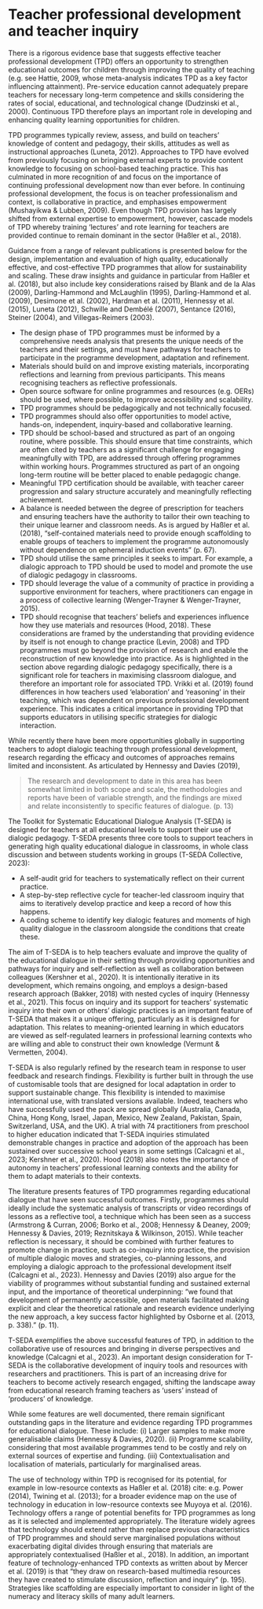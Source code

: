 # Teacher professional development and teacher inquiry

There is a rigorous evidence base that suggests effective teacher professional development (TPD) offers an opportunity to strengthen educational outcomes for children through improving the quality of teaching (e.g. see Hattie, 2009, whose meta-analysis indicates TPD as a key factor influencing attainment). Pre-service education cannot adequately prepare teachers for necessary long-term competence and skills considering the rates of social, educational, and technological change (Dudzinski et al., 2000). Continuous TPD therefore plays an important role in developing and enhancing quality learning opportunities for children.

TPD programmes typically review, assess, and build on teachers’ knowledge of content and pedagogy, their skills, attitudes as well as instructional approaches (Luneta, 2012). Approaches to TPD have evolved from previously focusing on bringing external experts to provide content knowledge to focusing on school-based teaching practice. This has culminated in more recognition of and focus on the importance of continuing professional development now than ever before. In continuing professional development, the focus is on teacher professionalism and context, is collaborative in practice, and emphasises empowerment (Mushayikwa & Lubben, 2009). Even though TPD provision has largely shifted from external expertise to empowerment, however, cascade models of TPD whereby training ‘lectures’ and rote learning for teachers are provided continue to remain dominant in the sector (Haßler et al., 2018).

Guidance from a range of relevant publications is presented below for the design, implementation and evaluation of high quality, educationally effective, and cost-effective TPD programmes that allow for sustainability and scaling. These draw insights and guidance in particular from Haßler et al. (2018), but also include key considerations raised by Blank and de la Alas (2009), Darling-Hammond and McLaughlin (1995), Darling-Hammond et al. (2009), Desimone et al. (2002), Hardman et al. (2011), Hennessy et al. (2015), Luneta (2012), Schwille and Dembélé (2007), Sentance (2016), Steiner (2004), and Villegas-Reimers (2003).

- The design phase of TPD programmes must be informed by a comprehensive needs analysis that presents the unique needs of the teachers and their settings, and must have pathways for teachers to participate in the programme development, adaptation and refinement.
- Materials should build on and improve existing materials, incorporating reflections and learning from previous participants. This means recognising teachers as reflective professionals.
- Open source software for online programmes and resources (e.g. OERs) should be used, where possible, to improve accessibility and scalability.
- TPD programmes should be pedagogically and not technically focused.
- TPD programmes should also offer opportunities to model active, hands-on, independent, inquiry-based and collaborative learning.
- TPD should be school-based and structured as part of an ongoing routine, where possible. This should ensure that time constraints, which are often cited by teachers as a significant challenge for engaging meaningfully with TPD, are addressed through offering programmes within working hours. Programmes structured as part of an ongoing long-term routine will be better placed to enable pedagogic change.
- Meaningful TPD certification should be available, with teacher career progression and salary structure accurately and meaningfully reflecting achievement.
- A balance is needed between the degree of prescription for teachers and ensuring teachers have the authority to tailor their own teaching to their unique learner and classroom needs. As is argued by Haßler et al. (2018), “self-contained materials need to provide enough scaffolding to enable groups of teachers to implement the programme autonomously without dependence on ephemeral induction events” (p. 67).
- TPD should utilise the same principles it seeks to impart. For example, a dialogic approach to TPD should be used to model and promote the use of dialogic pedagogy in classrooms.
- TPD should leverage the value of a community of practice in providing a supportive environment for teachers, where practitioners can engage in a process of collective learning (Wenger-Trayner & Wenger-Trayner, 2015).
- TPD should recognise that teachers’ beliefs and experiences influence how they use materials and resources (Hood, 2018).
These considerations are framed by the understanding that providing evidence by itself is not enough to change practice (Levin, 2008) and TPD programmes must go beyond the provision of research and enable the reconstruction of new knowledge into practice. As is highlighted in the section above regarding dialogic pedagogy specifically, there is a significant role for teachers in maximising classroom dialogue, and therefore an important role for associated TPD. Vrikki et al. (2019) found differences in how teachers used ‘elaboration’ and ‘reasoning’ in their teaching, which was dependent on previous professional development experience. This indicates a critical importance in providing TPD that supports educators in utilising specific strategies for dialogic interaction.

While recently there have been more opportunities globally in supporting teachers to adopt dialogic teaching through professional development, research regarding the efficacy and outcomes of approaches remains limited and inconsistent. As articulated by Hennessy and Davies (2019),

> The research and development to date in this area has been somewhat limited in both scope and scale, the methodologies and reports have been of variable strength, and the findings are mixed and relate inconsistently to specific features of dialogue. (p. 13)

The Toolkit for Systematic Educational Dialogue Analysis (T-SEDA) is designed for teachers at all educational levels to support their use of dialogic pedagogy.   T-SEDA presents three core tools to support teachers in generating high quality educational dialogue in classrooms, in whole class discussion and between students working in groups (T-SEDA Collective, 2023): 
- A self-audit grid for teachers to systematically reflect on their current practice.
- A step-by-step reflective cycle for teacher-led classroom inquiry that aims  to iteratively develop practice and keep a record of how this happens.
- A coding scheme to identify key dialogic features and moments of high quality dialogue in the classroom alongside the conditions that create these.

The aim of T-SEDA is to help teachers evaluate and improve the quality of the educational dialogue in their setting through providing opportunities and pathways for inquiry and self-reflection as well as collaboration between colleagues (Kershner et al., 2020). It is intentionally iterative in its development, which remains ongoing, and employs a design-based research approach (Bakker, 2018) with nested cycles of inquiry (Hennessy et al., 2021). This focus on inquiry and its support for teachers’ systematic inquiry into their own or others’ dialogic practices is an important feature of T-SEDA that makes it a unique offering, particularly as it is designed for adaptation. This relates to meaning-oriented learning in which educators are viewed as self-regulated learners in professional learning contexts who are willing and able to construct their own knowledge (Vermunt & Vermetten, 2004).

T-SEDA is also regularly refined by the research team in response to user feedback and research findings. Flexibility is further built in through the use of customisable tools that are designed for local adaptation in order to support sustainable change. This flexibility is intended to maximise international use, with translated versions available. Indeed, teachers who have successfully used the pack are spread globally (Australia, Canada, China, Hong Kong, Israel, Japan, Mexico, New Zealand, Pakistan, Spain, Switzerland, USA, and the UK). A trial with 74 practitioners from preschool to higher education indicated that T-SEDA inquiries stimulated demonstrable changes in practice and adoption of the approach has been sustained over successive school years in some settings (Calcagni et al., 2023; Kershner et al., 2020). Hood (2018) also notes the importance of autonomy in teachers’ professional learning contexts and the ability for them to adapt materials to their contexts.

The literature presents features of TPD programmes regarding educational dialogue that have seen successful outcomes. Firstly, programmes should ideally include the systematic analysis of transcripts or video recordings of lessons as a reflective tool, a technique which has been seen as a success (Armstrong & Curran, 2006; Borko et al., 2008; Hennessy & Deaney, 2009; Hennessy & Davies, 2019; Reznitskaya & Wilkinson, 2015). While teacher reflection is necessary, it should be combined with further features to promote change in practice, such as co-inquiry into practice, the provision of multiple dialogic moves and strategies, co-planning lessons, and employing a dialogic approach to the professional development itself (Calcagni et al., 2023). Hennessy and Davies (2019) also argue for the viability of programmes without substantial funding and sustained external input, and the importance of theoretical underpinning: “we found that development of permanently accessible, open materials facilitated making explicit and clear the theoretical rationale and research evidence underlying the new approach, a key success factor highlighted by Osborne et al. (2013, p. 338).” (p. 11).

T-SEDA exemplifies the above successful features of TPD, in addition to the collaborative use of resources and bringing in diverse perspectives and knowledge (Calcagni et al., 2023). An important design consideration for T-SEDA is the collaborative development of inquiry tools and resources with researchers and practitioners. This is part of an increasing drive for teachers to become actively research engaged, shifting the landscape away from educational research framing teachers as ‘users’ instead of ‘producers’ of knowledge.

While some features are well documented, there remain significant outstanding gaps in the literature and evidence regarding TPD programmes for educational dialogue. These include: (i) Larger samples to make more generalisable claims (Hennessy & Davies, 2020). (ii) Programme scalability, considering that most available programmes tend to be costly and rely on external sources of expertise and funding. (iii) Contextualisation and localisation of materials, particularly for marginalised areas.

The use of technology within TPD is recognised for its potential, for example in low-resource contexts as Haßler et al. (2018) cite: e.g. Power (2014), Twining et al. (2013); for a broader evidence map on the use of technology in education in low-resource contexts see Muyoya et al. (2016). Technology offers a range of potential benefits for TPD programmes as long as it is selected and implemented appropriately. The literature widely agrees that technology should extend rather than replace previous characteristics of TPD programmes and should serve marginalised populations without exacerbating digital divides through ensuring that materials are appropriately contextualised (Haßler et al., 2018). In addition, an important feature of technology-enhanced TPD contexts as written about by Mercer et al. (2019) is that “they draw on research-based multimedia resources they have created to stimulate discussion, reflection and inquiry” (p. 195). Strategies like scaffolding are especially important to consider in light of the numeracy and literacy skills of many adult learners.
